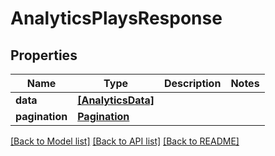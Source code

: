 # AnalyticsPlaysResponse

## Properties
Name | Type | Description | Notes
------------ | ------------- | ------------- | -------------
**data** | [**[AnalyticsData]**](AnalyticsData.md) |  | 
**pagination** | [**Pagination**](Pagination.md) |  | 

[[Back to Model list]](../README.md#documentation-for-models) [[Back to API list]](../README.md#documentation-for-api-endpoints) [[Back to README]](../README.md)



